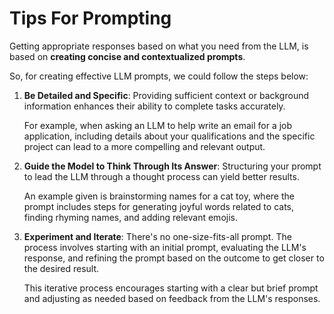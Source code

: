 # Tips For Prompting

Getting appropriate responses based on what you need from the LLM, is based on **creating concise and contextualized prompts**.

So, for creating effective LLM prompts, we could follow the steps below:

1. **Be Detailed and Specific**: Providing sufficient context or background information enhances their ability to complete tasks accurately.

    For example, when asking an LLM to help write an email for a job application, including details about your qualifications and the specific project can lead to a more compelling and relevant output.

2. **Guide the Model to Think Through Its Answer**: Structuring your prompt to lead the LLM through a thought process can yield better results. 

    An example given is brainstorming names for a cat toy, where the prompt includes steps for generating joyful words related to cats, finding rhyming names, and adding relevant emojis.

3. **Experiment and Iterate**: There's no one-size-fits-all prompt. The process involves starting with an initial prompt, evaluating the LLM's response, and refining the prompt based on the outcome to get closer to the desired result.

    This iterative process encourages starting with a clear but brief prompt and adjusting as needed based on feedback from the LLM's responses.